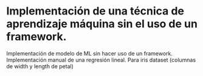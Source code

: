 # Implementación de una técnica de aprendizaje máquina sin el uso de un framework.
Implementación de modelo de ML sin hacer uso de un framework. Implementación manual de una regresión lineal. Para iris dataset (columnas de width y length de petal)
